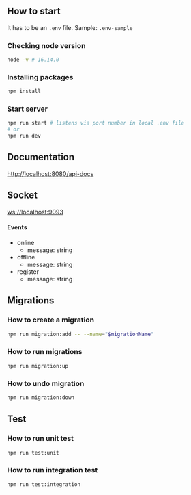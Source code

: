## How to start

It has to be an `.env` file. Sample: `.env-sample`

### Checking node version

```bash
node -v # 16.14.0
```

### Installing packages

```bash
npm install
```

### Start server

```bash
npm run start # listens via port number in local .env file
# or
npm run dev
```

## Documentation

[http://localhost:8080/api-docs](http://localhost:8080/api-docs)

## Socket

[ws://localhost:9093](ws://localhost:9093)

#### Events
* online
  * message: string
* offline
  * message: string
* register
  * message: string

## Migrations

### How to create a migration

```bash
npm run migration:add -- --name="$migrationName"
```

### How to run migrations

```bash
npm run migration:up
```

### How to undo migration

```bash
npm run migration:down
```

## Test

### How to run unit test

```bash
npm run test:unit
```

### How to run integration test

```bash
npm run test:integration
```
